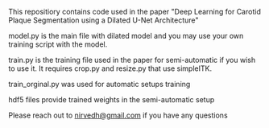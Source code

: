 This repositiory contains code used in the paper "Deep Learning for Carotid Plaque Segmentation using a Dilated U-Net Architecture"

model.py is the main file with dilated model and you may use your own training script with the model.

train.py is the training file used in the paper for semi-automatic if you wish to use it. It requires crop.py and resize.py that use simpleITK.

train_orginal.py was used for automatic setups training

hdf5 files provide trained weights in the semi-automatic setup

Please reach out to nirvedh@gmail.com if you have any questions


